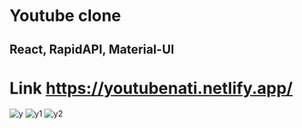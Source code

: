 # Youtube clone
## React, RapidAPI, Material-UI
# Link https://youtubenati.netlify.app/<br>

![y](https://user-images.githubusercontent.com/80768014/211850647-ac971db4-4aa5-4300-a583-7818aa3c6a14.PNG)
![y1](https://user-images.githubusercontent.com/80768014/211850654-543fea7a-b017-4fd5-b74d-06f1ad07aad8.PNG)
![y2](https://user-images.githubusercontent.com/80768014/211850660-6cafe5fc-d1b1-4b62-8462-7bb82f4d151f.PNG)
